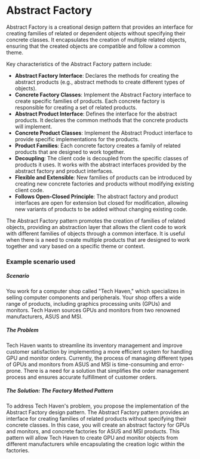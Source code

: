 # Abstract Factory
Abstract Factory is a creational design pattern that provides an interface for creating families of related or dependent objects without specifying their concrete classes. It encapsulates the creation of multiple related objects, ensuring that the created objects are compatible and follow a common theme.

Key characteristics of the Abstract Factory pattern include:

* **Abstract Factory Interface**: Declares the methods for creating the abstract products (e.g., abstract methods to create different types of objects).
* **Concrete Factory Classes**: Implement the Abstract Factory interface to create specific families of products. Each concrete factory is responsible for creating a set of related products.
* **Abstract Product Interface**: Defines the interface for the abstract products. It declares the common methods that the concrete products will implement.
* **Concrete Product Classes**: Implement the Abstract Product interface to provide specific implementations for the products.
* **Product Families**: Each concrete factory creates a family of related products that are designed to work together.
* **Decoupling**: The client code is decoupled from the specific classes of products it uses. It works with the abstract interfaces provided by the abstract factory and product interfaces.
* **Flexible and Extensible**: New families of products can be introduced by creating new concrete factories and products without modifying existing client code.
* **Follows Open-Closed Principle**: The abstract factory and product interfaces are open for extension but closed for modification, allowing new variants of products to be added without changing existing code.  

The Abstract Factory pattern promotes the creation of families of related objects, providing an abstraction layer that allows the client code to work with different families of objects through a common interface. It is useful when there is a need to create multiple products that are designed to work together and vary based on a specific theme or context.

### Example scenario used
##### Scenario
You work for a computer shop called "Tech Haven," which specializes in selling computer components and peripherals. Your shop offers a wide range of products, including graphics processing units (GPUs) and monitors. Tech Haven sources GPUs and monitors from two renowned manufacturers, ASUS and MSI.
##### The Problem
Tech Haven wants to streamline its inventory management and improve customer satisfaction by implementing a more efficient system for handling GPU and monitor orders. Currently, the process of managing different types of GPUs and monitors from ASUS and MSI is time-consuming and error-prone. There is a need for a solution that simplifies the order management process and ensures accurate fulfillment of customer orders.
##### The Solution: The Factory Method Pattern
To address Tech Haven's problem, you propose the implementation of the Abstract Factory design pattern. The Abstract Factory pattern provides an interface for creating families of related products without specifying their concrete classes. In this case, you will create an abstract factory for GPUs and monitors, and concrete factories for ASUS and MSI products. This pattern will allow Tech Haven to create GPU and monitor objects from different manufacturers while encapsulating the creation logic within the factories.